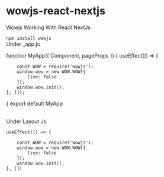 # wowjs-react-nextjs
Wowjs Working With React NextJs

`` npm install wowjs ``
<br>
Under _app.js
<br>

function MyApp({ Component, pageProps }) {
    useEffect(() => {
        
        const WOW = require('wowjs');
        window.wow = new WOW.WOW({
            live: false
        });
        window.wow.init();
    }, []);
}
export default MyApp

<br>
Under Layout Js
<br>


    useEffect(() => {
        
        const WOW = require('wowjs');
        window.wow = new WOW.WOW({
            live: false
        });
        window.wow.init();
    }, [])

